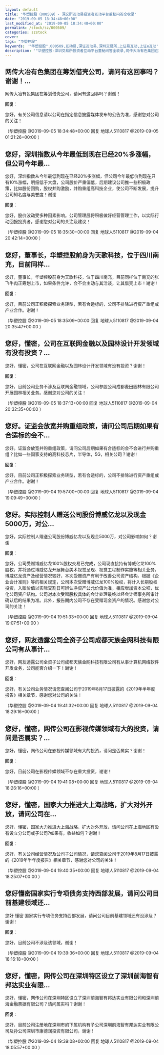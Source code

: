 ```yaml
---
layout: default
title: '华塑控股（000509）- 深交所互动易投资者互动平台董秘问答全收录'
date: "2019-09-05 18:34:48+00:00"
last_modified_at: "2019-09-05 18:34:48+00:00"
permalink: /stock/sz/000509/
categories: szstock
cover: 
tags: "华塑控股"
keywords: '"华塑控股",000509,互动易,深证互动易,深圳交易所,上证易互动,上证e互动'
description: '"华塑控股-深圳交易所投资者互动平台董秘问答全收录,网传大冶有色集团在筹划借壳公司，请问有这回事吗？谢谢！"'
---
```


## 网传大冶有色集团在筹划借壳公司，请问有这回事吗？谢谢！...

网传大冶有色集团在筹划借壳公司，请问有这回事吗？谢谢！

**回复**：

您好，有关公司信息请以公司在指定信息披露媒体发布的公告为准，感谢您对公司的关注！ 

（华塑控股  @2019-09-05 18:34:48+00:00 回复 地球人5110817  @2019-09-05 01:21:26+00:00 ）

## 您好，深圳指数从今年最低到现在已经20%多涨幅，但公司今年最...

您好，深圳指数从今年最低到现在已经20%多涨幅，但公司今年最低价到现在只有10%涨幅，明细低于大盘，公司股价严重偏低，后期建议公司推一些积极政策，比如股份回购，股权并购激励，并购重组高科技企业，使公司不断发展，提升公司知名度与美誉度！谢谢

**回复**：

您好，股价波动受多种因素影响。公司管理层将积极做好经营管理工作，以实际行动回报投资者。感谢您对公司的关注及建议！ 

（华塑控股  @2019-09-05 18:35:30+00:00 回复 地球人5110817  @2019-09-04 20:42:14+00:00 ）

## 您好，董事长，华塑控股前身为天歌科技，位于四川南充，目前同样...

您好，董事长，华塑控股前身为天歌科技，位于四川南充，目前同样位于南充的张飞牛肉正筹划上市，如果条件允许，会不会主动与其洽谈，让其借壳上市！谢谢！

**回复**：

您好，目前公司正积极探索业务转型，若有合适标的，公司不排除进行资产重组或产业合作。谢谢！ 

（华塑控股  @2019-09-05 18:35:09+00:00 回复 地球人5110817  @2019-09-04 20:35:47+00:00 ）

## 您好，懂密，公司在互联网金融以及园林设计开发领域有没有投资？...

您好，懂密，公司在互联网金融以及园林设计开发领域有没有投资？谢谢！

**回复**：

您好，目前公司业务不涉及互联网金融领域，公司参股公司成都麦田园林有限公司开展园林相关业务。感谢您对公司的关注！ 

（华塑控股  @2019-09-05 18:37:13+00:00 回复 地球人5110817  @2019-09-04 20:32:35+00:00 ）

## 您好。证监会放宽并购重组政策，请问公司后期如果有合适标的会不...

您好。证监会放宽并购重组政策，请问公司后期如果有合适标的会不会进行并购重组？比如一些国家支持的高科技芯片，半导体，5G，相关公司？谢谢！

**回复**：

您好，目前公司正积极探索业务转型，若有合适标的，公司不排除进行资产重组或产业合作。谢谢！ 

（华塑控股  @2019-09-04 19:57:00+00:00 回复 地球人5110817  @2019-09-04 19:09:49+00:00 ）

## 您好。实际控制人赠送公司股份博威亿龙以及现金5000万，对公...

您好。实际控制人赠送公司股份博威亿龙以及现金5000万，对公司影响如何？谢谢

**回复**：

您好，公司受赠博威亿龙100%股权交易已完成，公司现直接持有博威亿龙100%股权，并将通过博威亿龙开展舞台美术视觉呈现、视觉工程制作实施等相关业务。博威亿龙资产及经营情况较好，本次受赠资产有利于改善公司资产结构。根据《企业会计准则》等的相关规定，公司本次受赠博威亿龙100%股权，将计入长期股权投资，入账价值以实际交割日可辨认净资产公允价值为准，相应增加资本公积，优化公司资产结构。公司对本次受赠股权具体的会计处理最终以经会计师事务所审计确认后的结果为准。此外，报告期内公司不存在受赠现金资产的情况。感谢您对公司的关注！ 

（华塑控股  @2019-09-04 19:51:33+00:00 回复 地球人5110817  @2019-09-04 19:07:51+00:00 ）

## 您好，网友透露公司全资子公司成都天族金网科技有限公司有从事计...

您好，网友透露公司全资子公司成都天族金网科技有限公司有从事计算机网络软件开发业务，公司能否介绍一下！谢谢！

**回复**：

您好，有关公司业务情况请您查阅公司于2019年8月17日披露的《2019年半年度报告》相关章节，感谢您对公司的关注！ 

（华塑控股  @2019-09-04 19:41:32+00:00 回复 地球人5110817  @2019-09-04 18:29:16+00:00 ）

## 您好，懂密，网传公司在影视传媒领域有大的投资，请问是否属实？...

您好，懂密，网传公司在影视传媒领域有大的投资，请问是否属实？谢谢！

**回复**：

您好，目前公司在影视传媒领域不存在重大投资，谢谢！ 

（华塑控股  @2019-09-04 19:41:08+00:00 回复 地球人5110817  @2019-09-04 18:26:16+00:00 ）

## 您好，懂密，国家大力推进大上海战略，扩大对外开放，请问公司在...

您好，懂密，国家大力推进大上海战略，扩大对外开放，请问公司在上海地区有没有设立分公司或子公司?如果有，收益如何？谢谢！

**回复**：

您好，有关公司经营情况及公司子公司情况，请您查阅公司于2019年8月17日披露的《2019年半年度报告》相关章节，感谢您对公司的关注！ 

（华塑控股  @2019-09-04 19:40:35+00:00 回复 地球人5110817  @2019-09-04 18:25:07+00:00 ）

## 您好懂密国家实行专项债务支持西部发展，请问公司目前基建领域还...

您好 懂密 国家实行专项债务支持西部发展，请问公司目前基建领域还有没涉及？谢谢！

**回复**：

您好，目前公司不涉及该领域，谢谢！ 

（华塑控股  @2019-09-04 19:39:36+00:00 回复 地球人5110817  @2019-09-04 18:16:18+00:00 ）

## 您好，懂密，网传公司在深圳特区设立了深圳前海智有邦达实业有限...

您好，懂密，网传公司在深圳特区设立了深圳前海智有邦达实业有限公司和深圳前海金融票据有限公司？请问属实吗？谢谢！

**回复**：

您好，目前公司注册地在深圳市的下属机构有子公司深圳前海智有邦达实业有限公司及孙公司深圳市康德润投资有限公司，谢谢！ 

（华塑控股  @2019-09-04 19:39:08+00:00 回复 地球人5110817  @2019-09-04 18:05:57+00:00 ）

